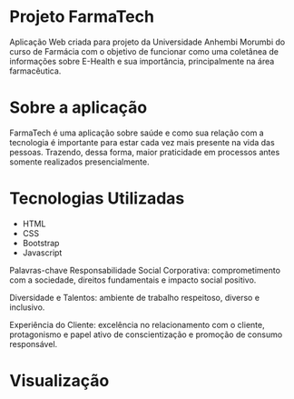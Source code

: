 # Projeto FarmaTech
Aplicação Web criada para projeto da Universidade Anhembi Morumbi do curso de Farmácia com o objetivo de funcionar como uma coletânea de informações sobre E-Health e sua importância, principalmente na área farmacêutica. 

# Sobre a aplicação
FarmaTech é uma aplicação sobre saúde e como sua relação com a tecnologia é importante para estar cada vez mais presente na vida das pessoas. Trazendo, dessa forma, maior praticidade em processos antes somente realizados presencialmente.

# Tecnologias Utilizadas
- HTML
- CSS
- Bootstrap
- Javascript

Palavras-chave
Responsabilidade Social Corporativa: comprometimento com a sociedade, direitos fundamentais e impacto social positivo.

Diversidade e Talentos: ambiente de trabalho respeitoso, diverso e inclusivo.

Experiência do Cliente: excelência no relacionamento com o cliente, protagonismo e papel ativo de conscientização e promoção de consumo responsável.

# Visualização 




